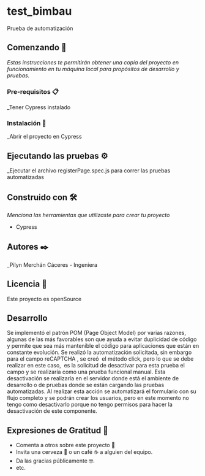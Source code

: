 # test_bimbau

Prueba de automatización

## Comenzando 🚀

_Estas instrucciones te permitirán obtener una copia del proyecto en funcionamiento en tu máquina local para propósitos de desarrollo y pruebas._


### Pre-requisitos 📋

_Tener Cypress instalado


### Instalación 🔧

_Abrir el proyecto en Cypress


## Ejecutando las pruebas ⚙️

_Ejecutar el archivo registerPage.spec.js para correr las pruebas automatizadas


## Construido con 🛠️

_Menciona las herramientas que utilizaste para crear tu proyecto_

* Cypress

## Autores ✒️

_Pilyn Merchán Cáceres - Ingeniera


## Licencia 📄

Este proyecto es openSource

## Desarrollo

Se implementó el patrón POM (Page Object Model) por varias razones, algunas de las más favorables son que ayuda a evitar duplicidad de código y permite que sea más mantenible el código para aplicaciones que están en constante evolución.
Se realizó la automatización solicitada, sin embargo  para el campo reCAPTCHA , se creó  el método click, pero lo que se debe realizar en este caso,  es la solicitud de desactivar para esta prueba el campo y se realizaría como una prueba funcional manual. Esta desactivación se realizaría en el servidor donde está el ambiente de  desarrollo o de pruebas donde se están cargando las pruebas automatizadas. Al realizar esta acción se automatizará el formulario con su flujo completo y se podrán crear los usuarios, pero en este momento no tengo como desactivarlo porque no tengo permisos para hacer la desactivación de este componente.

## Expresiones de Gratitud 🎁

* Comenta a otros sobre este proyecto 📢
* Invita una cerveza 🍺 o un café ☕ a alguien del equipo. 
* Da las gracias públicamente 🤓.
* etc.


